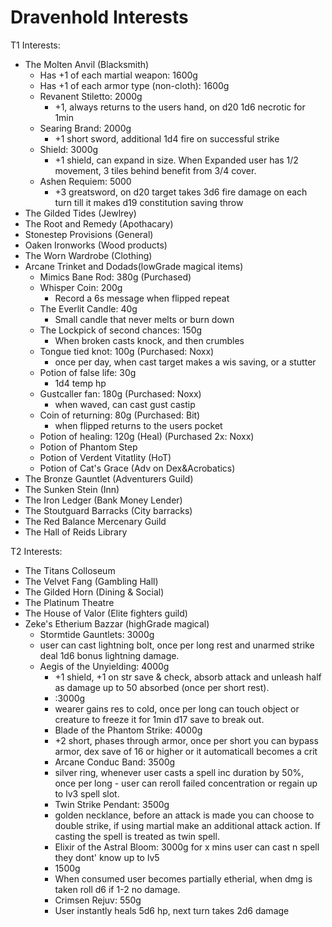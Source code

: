 # Dravenhold Interests

T1 Interests:

- The Molten Anvil (Blacksmith)
  - Has +1 of each martial weapon: 1600g
  - Has +1 of each armor type (non-cloth): 1600g
  - Revanent Stiletto: 2000g
    - +1, always returns to the users hand, on d20 1d6 necrotic for 1min
  - Searing Brand: 2000g
    - +1 short sword, additional 1d4 fire on successful strike
  - Shield: 3000g
    - +1 shield, can expand in size. When Expanded user has 1/2 movement, 3 tiles behind benefit from 3/4 cover.
  - Ashen Requiem: 5000
    - +3 greatsword, on d20 target takes 3d6 fire damage on each turn till it makes d19 constitution saving throw
- The Gilded Tides (Jewlrey)
- The Root and Remedy (Apothacary)
- Stonestep Provisions (General)
- Oaken Ironworks (Wood products)
- The Worn Wardrobe (Clothing)
- Arcane Trinket and Dodads(lowGrade magical items)
  - Mimics Bane Rod: 380g (Purchased)
  - Whisper Coin: 200g
    - Record a 6s message when flipped repeat
  - The Everlit Candle: 40g
    - Small candle that never melts or burn down
  - The Lockpick of second chances: 150g
    - When broken casts knock, and then crumbles
  - Tongue tied knot: 100g (Purchased: Noxx)
    - once per day, when cast target makes a wis saving, or a stutter
  - Potion of false life: 30g
    - 1d4 temp hp
  - Gustcaller fan: 180g (Purchased: Noxx)
    - when waved, can cast gust castip
  - Coin of returning: 80g (Purchased: Bit)
    - when flipped returns to the users pocket
  - Potion of healing: 120g (Heal) (Purchased 2x: Noxx)
  - Potion of Phantom Step
  - Potion of Verdent Vitatlity (HoT)
  - Potion of Cat's Grace (Adv on Dex&Acrobatics)
- The Bronze Gauntlet (Adventurers Guild)
- The Sunken Stein (Inn)
- The Iron Ledger (Bank Money Lender)
- The Stoutguard Barracks (City barracks)
- The Red Balance Mercenary Guild
- The Hall of Reids Library

T2 Interests:

- The Titans Colloseum
- The Velvet Fang (Gambling Hall)
- The Gilded Horn (Dining & Social)
- The Platinum Theatre
- The House of Valor (Elite fighters guild)
- Zeke's Etherium Bazzar (highGrade magical)
  - Stormtide Gauntlets: 3000g
  - user can cast lightning bolt, once per long rest and unarmed strike deal 1d6 bonus lightning damage.
  - Aegis of the Unyielding: 4000g
    - +1 shield, +1 on str save & check, absorb attack and unleash half as damage up to 50 absorbed (once per short rest).
    - :3000g
    - wearer gains res to cold, once per long can touch object or creature to freeze it for 1min d17 save to break out.
    - Blade of the Phantom Strike: 4000g
    - +2 short, phases through armor, once per short you can bypass armor, dex save of 16 or higher or it automaticall becomes a crit
    - Arcane Conduc Band: 3500g
    - silver ring, whenever user casts a spell inc duration by 50%, once per long - user can reroll failed concentration or regain up to lv3 spell slot.
    - Twin Strike Pendant: 3500g
    - golden necklance, before an attack is made you can choose to double strike, if using martial make an additional attack action. If casting the spell is treated as twin spell.
    - Elixir of the Astral Bloom: 3000g
    for x mins user can cast n spell they dont' know up to lv5
    - 1500g
    - When consumed user becomes partially etherial, when dmg is taken roll d6 if 1-2 no damage.
    - Crimsen Rejuv: 550g
    - User instantly heals 5d6 hp, next turn takes 2d6 damage
